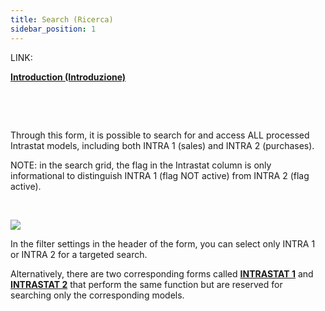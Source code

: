 ```yaml
---
title: Search (Ricerca)
sidebar_position: 1
---
```


LINK:

**[Introduction (Introduzione)](/docs/finance-area/declarations/intrastat/general-overview)**

 

 

Through this form, it is possible to search for and access ALL processed Intrastat models, including both INTRA 1 (sales) and INTRA 2 (purchases).

NOTE: in the search grid, the flag in the Intrastat column is only informational to distinguish INTRA 1 (flag NOT active) from INTRA 2 (flag active).

 

![](/img/it-it/finance-area/declarations/intrastat/search-intrastat/search/image01.png)

In the filter settings in the header of the form, you can select only INTRA 1 or INTRA 2 for a targeted search.

Alternatively, there are two corresponding forms called **[INTRASTAT 1](/docs/finance-area/declarations/intrastat/search-intrastat/intrastat1)** and **[INTRASTAT 2](/docs/finance-area/declarations/intrastat/search-intrastat/intrastat2)** that perform the same function but are reserved for searching only the corresponding models.